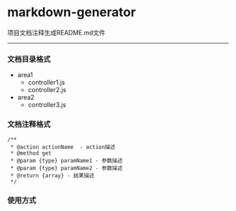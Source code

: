 markdown-generator
=====================

项目文档注释生成README.md文件

---------------------------

### 文档目录格式
* area1
    * controller1.js
    * controller2.js
* area2
    * controller3.js
    
### 文档注释格式
```
/**
 * @action actionName  - action描述
 * @method get
 * @param {type} paramName1 - 参数描述
 * @param {type} paramName2 - 参数描述
 * @return {array} - 结果描述
 */
 ```
### 使用方式